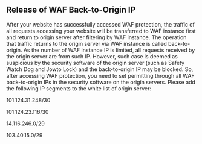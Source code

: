 ## Release of WAF Back-to-Origin IP

  After your website has successfully accessed WAF protection, the traffic of all requests accessing your website will be transferred to WAF instance first and return to origin server after filtering by WAF instance. The operation that traffic returns to the origin server via WAF instance is called back-to-origin.
  As the number of WAF instance IP is limited, all requests received by the origin server are from such IP. However, such case is deemed as suspicious by the security software of the origin server (such as Safety Watch Dog and Jowto Lock) and the back-to-origin IP may be blocked. So, after accessing WAF protection, you need to set permitting through all WAF back-to-origin IPs in the security software on the origin servers.
  Please add the following IP segments to the white list of origin server:
  
101.124.31.248/30

101.124.23.116/30

14.116.246.0/29 

103.40.15.0/29 
